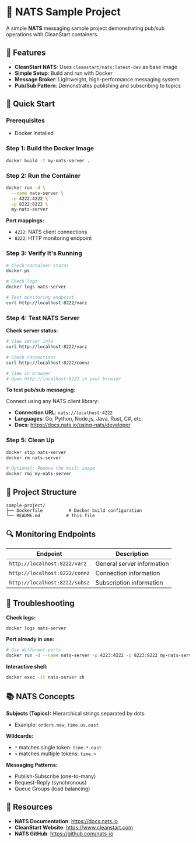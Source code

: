 # 📨 NATS Sample Project

A simple **NATS** messaging sample project demonstrating pub/sub operations with CleanStart containers.

## 🌟 Features

- **CleanStart NATS**: Uses `cleanstart/nats:latest-dev` as base image
- **Simple Setup**: Build and run with Docker
- **Message Broker**: Lightweight, high-performance messaging system
- **Pub/Sub Pattern**: Demonstrates publishing and subscribing to topics

## 🚀 Quick Start

### Prerequisites
- Docker installed

### Step 1: Build the Docker Image

```bash
docker build -t my-nats-server .
```

### Step 2: Run the Container

```bash
docker run -d \
  --name nats-server \
  -p 4222:4222 \
  -p 8222:8222 \
  my-nats-server
```

**Port mappings:**
- `4222`: NATS client connections
- `8222`: HTTP monitoring endpoint

### Step 3: Verify It's Running

```bash
# Check container status
docker ps

# Check logs
docker logs nats-server

# Test monitoring endpoint
curl http://localhost:8222/varz
```

### Step 4: Test NATS Server

**Check server status:**
```bash
# View server info
curl http://localhost:8222/varz

# Check connections
curl http://localhost:8222/connz

# View in browser
# Open http://localhost:8222 in your browser
```

**To test pub/sub messaging:**

Connect using any NATS client library:
- **Connection URL**: `nats://localhost:4222`
- **Languages**: Go, Python, Node.js, Java, Rust, C#, etc.
- **Docs**: https://docs.nats.io/using-nats/developer

### Step 5: Clean Up

```bash
docker stop nats-server
docker rm nats-server

# Optional: Remove the built image
docker rmi my-nats-server
```

## 📁 Project Structure

```
sample-project/
├── Dockerfile          # Docker build configuration
└── README.md          # This file
```

## 🔍 Monitoring Endpoints

| Endpoint | Description |
|----------|-------------|
| `http://localhost:8222/varz` | General server information |
| `http://localhost:8222/connz` | Connection information |
| `http://localhost:8222/subsz` | Subscription information |

## 🔧 Troubleshooting

**Check logs:**
```bash
docker logs nats-server
```

**Port already in use:**
```bash
# Use different ports
docker run -d --name nats-server -p 4223:4222 -p 8223:8222 my-nats-server
```

**Interactive shell:**
```bash
docker exec -it nats-server sh
```

## 📚 NATS Concepts

**Subjects (Topics):** Hierarchical strings separated by dots
- Example: `orders.new`, `time.us.east`

**Wildcards:**
- `*` matches single token: `time.*.east`
- `>` matches multiple tokens: `time.>`

**Messaging Patterns:**
- Publish-Subscribe (one-to-many)
- Request-Reply (synchronous)
- Queue Groups (load balancing)

## 🔗 Resources

- **NATS Documentation**: https://docs.nats.io
- **CleanStart Website**: https://www.cleanstart.com
- **NATS GitHub**: https://github.com/nats-io


